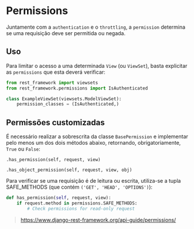 
# Permissions

Juntamente com a `authentication` e o `throttling`, a `permission` determina se
uma requisição deve ser permitida ou negada.

## Uso
Para limitar o acesso a uma determinada `View` (ou `ViewSet`), basta explicitar
as `permissions` que esta deverá verificar:

``` python
from rest_framework import viewsets
from rest_framework.permissions import IsAuthenticated

class ExampleViewSet(viewsets.ModelViewSet):
    permission_classes = (IsAuthenticated,)
```

## Permissões customizadas

É necessário realizar a sobrescrita da classe `BasePermission` e implementar
pelo menos um dos dois métodos abaixo, retornando, obrigatoriamente, `True` ou 
`False`:

```
.has_permission(self, request, view)
```

```
.has_object_permission(self, request, view, obj)
```

Para verificar se uma requisição é de leitura ou escrita, utiliza-se a tupla 
SAFE_METHODS (que contém `('GET', 'HEAD', 'OPTIONS')`):

```python
def has_permission(self, request, view):
    if request.method in permissions.SAFE_METHODS:
        # Check permissions for read-only request
```




> https://www.django-rest-framework.org/api-guide/permissions/
